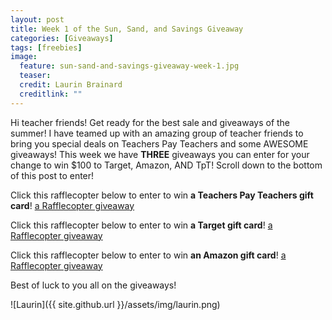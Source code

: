```yaml
---
layout: post
title: Week 1 of the Sun, Sand, and Savings Giveaway
categories: [Giveaways]
tags: [freebies]
image:
  feature: sun-sand-and-savings-giveaway-week-1.jpg
  teaser: 
  credit: Laurin Brainard
  creditlink: ""
---
```

Hi teacher friends! Get ready for the best sale and giveaways of the summer! I have teamed up with an amazing group of teacher friends to bring you special deals on Teachers Pay Teachers and some AWESOME giveaways! This week we have **THREE** giveaways you can enter for your change to win $100 to Target, Amazon, AND TpT! Scroll down to the bottom of this post to enter!

Click this rafflecopter below to enter to win **a Teachers Pay Teachers gift card**!
<a class="rcptr" href="http://www.rafflecopter.com/rafl/display/4dfd2d968/" rel="nofollow" data-raflid="4dfd2d968" data-theme="classic" data-template="" id="rcwidget_l32o9v43">a Rafflecopter giveaway</a>
<script src="https://widget-prime.rafflecopter.com/launch.js"></script>

Click this rafflecopter below to enter to win **a Target gift card**!
<a class="rcptr" href="http://www.rafflecopter.com/rafl/display/4d65d9111/" rel="nofollow" data-raflid="4d65d9111" data-theme="classic" data-template="" id="rcwidget_13ku27g8">a Rafflecopter giveaway</a>
<script src="https://widget-prime.rafflecopter.com/launch.js"></script>

Click this rafflecopter below to enter to win **an Amazon gift card**!
<a class="rcptr" href="http://www.rafflecopter.com/rafl/display/364bd53719/" rel="nofollow" data-raflid="364bd53719" data-theme="classic" data-template="" id="rcwidget_iu4udjuz">a Rafflecopter giveaway</a>
<script src="https://widget-prime.rafflecopter.com/launch.js"></script>

Best of luck to you all on the giveaways!

![Laurin]({{ site.github.url }}/assets/img/laurin.png)


